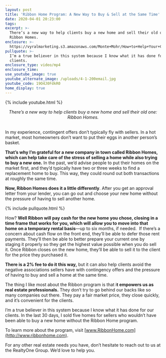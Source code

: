 ```yaml
---
layout: post
title: 'Ribbon Home Program: A New Way to Buy & Sell at the Same Time'
date: 2020-04-01 20:23:00
tags:
excerpt: >-
  There’s a new way to help clients buy a new home and sell their old one:
  Ribbon Homes.
enclosure: >-
  https://vyralmarketing.s3.amazonaws.com/Monte+Mohr/How+to+Help+Your+Client+Buy+%26+Sell+at+Once.mp4
pullquote: >-
  I’m a true believer in this system because I know what it has done for our
  clients.
enclosure_type: video/mp4
enclosure_time:
use_youtube_image: true
youtube_alternate_image: /uploads/4-1-200email.jpg
youtube_code: 19O4J0FdkR0
home_display: true
---
```


{% include youtube.html %}

<center><em>There’s a new way to help clients buy a new home and sell their old one: Ribbon Homes.</em></center>
&nbsp;
&nbsp;


In my experience, contingent offers don’t typically fly with sellers. In a hot market, most homeowners don’t want to put their eggs in another person’s basket.

**That’s why I’m grateful for a new company in town called Ribbon Homes, which can help take care of the stress of selling a home while also trying to buy a new one.** In the past, we’d advise people to put their homes on the market first, and they’d typically have two or three weeks to find a replacement home to buy. This way, they could round out both transactions at roughly the same time.

**Now, Ribbon Homes does it a little differently**. After you get an approval letter from your lender, you can go out and choose your new home without the pressure of having to sell another home.&nbsp;

{% include pullquote.html %}

How? **Well Ribbon will pay cash for the new home you chose, closing in a time frame that works for you, which will allow you to move into that home on a temporary rental basis**—up to six months, if needed.&nbsp; If there’s a concern about cash flow on the front end, they’ll be able to defer those rent payments. They’ll then be able to better prepare your current one by staging it properly so they get the highest value possible when you do sell it. Once Ribbon closes on the new home, they’ll be able to sell it to the client for the price they purchased it.

**There is a 2% fee to do it this way,** but it can also help clients avoid the negative associations sellers have with contingency offers and the pressure of having to buy and sell a home at the same time.

The thing I like most about the Ribbon program is that i**t empowers us as real estate professionals.** They don’t try to go behind our backs like so many companies out there. They pay a fair market price, they close quickly, and it’s convenient for the clients.

I’m a true believer in this system because I know what it has done for our clients. In the last 30 days, I sold five homes for sellers who wouldn’t have been able to buy a new home without the Ribbon Home program.

To learn more about the program, visit [www.RibbonHome.com](http://www.ribbonhome.com).

For any other real estate needs you have, don’t hesitate to reach out to us at the RealtyOne Group. We’d love to help you.

&nbsp;